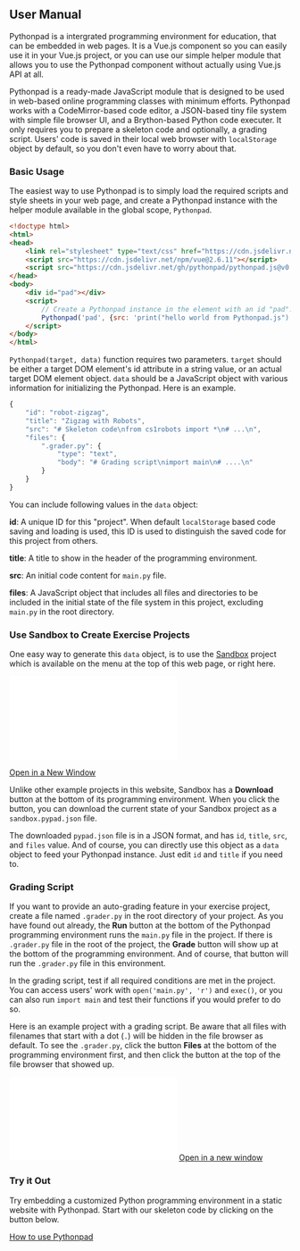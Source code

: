 ## User Manual

Pythonpad is a intergrated programming environment for education, that can be embedded in web pages. 
It is a Vue.js component so you can easily use it in your Vue.js project, or you can use our simple helper module that allows you to use the Pythonpad component without actually using Vue.js API at all. 

Pythonpad is a ready-made JavaScript module that is designed to be used in web-based online programming classes with minimum efforts. Pythonpad works with a CodeMirror-based code editor, a JSON-based tiny file system with simple file browser UI, and a Brython-based Python code executer. It only requires you to prepare a skeleton code and optionally, a grading script. Users' code is saved in their local web browser with `localStorage` object by default, so you don't even have to worry about that. 

### Basic Usage

The easiest way to use Pythonpad is to simply load the required scripts and style sheets in your web page, and create a Pythonpad instance with the helper module available in the global scope, `Pythonpad`. 

```html
<!doctype html>
<html>
<head>
    <link rel="stylesheet" type="text/css" href="https://cdn.jsdelivr.net/npm/font-awesome@4.7.0/css/font-awesome.min.css">
    <script src="https://cdn.jsdelivr.net/npm/vue@2.6.11"></script>
    <script src="https://cdn.jsdelivr.net/gh/pythonpad/pythonpad.js@v0.1.37/lib/pythonpad.bundle.js"></script>
</head>
<body>
    <div id="pad"></div>
    <script>
        // Create a Pythonpad instance in the element with an id "pad". 
        Pythonpad('pad', {src: 'print("hello world from Pythonpad.js")'})
    </script>
</body>
</html>
```

`Pythonpad(target, data)` function requires two parameters. `target` should be either a target DOM element's id attribute in a string value, or an actual target DOM element object. `data` should be a JavaScript object with various information for initializing the Pythonpad. Here is an example. 

```javascript
{
    "id": "robot-zigzag",
    "title": "Zigzag with Robots",
    "src": "# Skeleton code\nfrom cs1robots import *\n# ...\n",
    "files": {
        ".grader.py": {
            "type": "text",
            "body": "# Grading script\nimport main\n# ....\n"
        }
    }
}
```

You can include following values in the `data` object:

**id**: A unique ID for this "project". When default `localStorage` based code saving and loading is used, this ID is used to distinguish the saved code for this project from others. 

**title**: A title to show in the header of the programming environment.

**src**: An initial code content for `main.py` file. 

**files**: A JavaScript object that includes all files and directories to be included in the initial state of the file system in this project, excluding `main.py` in the root directory.

### Use Sandbox to Create Exercise Projects

One easy way to generate this `data` object, is to use the [Sandbox](/docs/sandbox.html) project which is available on the menu at the top of this web page, or right here.

<iframe src="/pad.html?p=sandbox" class="u-pad-frame" frameborder="0"></iframe>

<a class="button" href="/pad.html?p=sandbox" target="_blank">Open in a New Window</a>

Unlike other example projects in this website, Sandbox has a **Download** button at the bottom of its programming environment. When you click the button, you can download the current state of your Sandbox project as a `sandbox.pypad.json` file. 

The downloaded `pypad.json` file is in a JSON format, and has `id`, `title`, `src`, and `files` value. And of course, you can directly use this object as a `data` object to feed your Pythonpad instance. Just edit `id` and `title` if you need to. 

### Grading Script

If you want to provide an auto-grading feature in your exercise project, create a file named `.grader.py` in the root directory of your project. 
As you have found out already, the **Run** button at the bottom of the Pythonpad programming environment runs the `main.py` file in the project. 
If there is `.grader.py` file in the root of the project, the **Grade** button will show up at the bottom of the programming environment. And of course, that button will run the `.grader.py` file in this environment. 

In the grading script, test if all required conditions are met in the project. You can access users' work with `open('main.py', 'r')` and `exec()`, or you can also run `import main` and test their functions if you would prefer to do so.

Here is an example project with a grading script. Be aware that all files with filenames that start with a dot (`.`) will be hidden in the file browser as default. To see the `.grader.py`, click the button **Files** at the bottom of the programming environment first, and then click the button <i class="fa fa-eye"></i> at the top of the file browser that showed up.

<iframe src="/pad.html?p=exercise-robot-zigzag" class="u-pad-frame" frameborder="0"></iframe>

<a class="button" href="/pad.html?p=exercise-robot-zigzag" target="_blank">
    Open in a new window
</a>

### Try it Out

Try embedding a customized Python programming environment in a static website with Pythonpad. Start with our skeleton code by clicking on the button below.

<div class="buttons">
    <a class="button" href="https://codepen.io/pythonpadco/pen/Vwaarey" target="_blank">
        <span class="icon">
            <i class="fa fa-codepen"></i>
        </span>
        <span>How to use Pythonpad</span>
    </a>
</div>